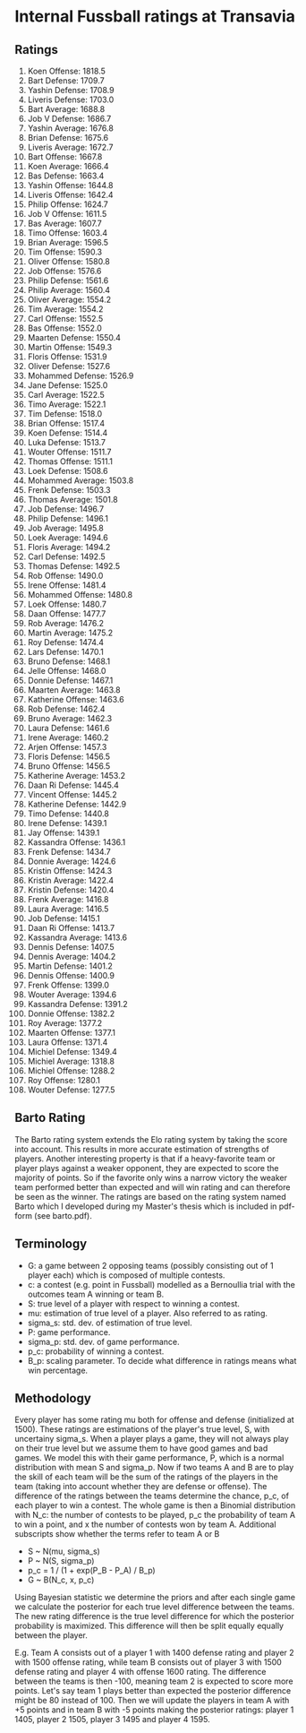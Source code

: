# Internal Fussball ratings at Transavia
## Ratings
1. Koen Offense: 1818.5 
2. Bart Defense: 1709.7 
3. Yashin Defense: 1708.9 
4. Liveris Defense: 1703.0 
5. Bart Average: 1688.8 
6. Job V Defense: 1686.7 
7. Yashin Average: 1676.8 
8. Brian Defense: 1675.6 
9. Liveris Average: 1672.7 
10. Bart Offense: 1667.8 
11. Koen Average: 1666.4 
12. Bas Defense: 1663.4 
13. Yashin Offense: 1644.8 
14. Liveris Offense: 1642.4 
15. Philip Offense: 1624.7 
16. Job V Offense: 1611.5 
17. Bas Average: 1607.7 
18. Timo Offense: 1603.4 
19. Brian Average: 1596.5 
20. Tim Offense: 1590.3 
21. Oliver Offense: 1580.8 
22. Job Offense: 1576.6 
23. Philip  Defense: 1561.6 
24. Philip Average: 1560.4 
25. Oliver Average: 1554.2 
26. Tim Average: 1554.2 
27. Carl Offense: 1552.5 
28. Bas Offense: 1552.0 
29. Maarten Defense: 1550.4 
30. Martin Offense: 1549.3 
31. Floris Offense: 1531.9 
32. Oliver Defense: 1527.6 
33. Mohammed Defense: 1526.9 
34. Jane Defense: 1525.0 
35. Carl Average: 1522.5 
36. Timo Average: 1522.1 
37. Tim Defense: 1518.0 
38. Brian Offense: 1517.4 
39. Koen Defense: 1514.4 
40. Luka Defense: 1513.7 
41. Wouter Offense: 1511.7 
42. Thomas Offense: 1511.1 
43. Loek Defense: 1508.6 
44. Mohammed Average: 1503.8 
45. Frenk  Defense: 1503.3 
46. Thomas Average: 1501.8 
47. Job  Defense: 1496.7 
48. Philip Defense: 1496.1 
49. Job Average: 1495.8 
50. Loek Average: 1494.6 
51. Floris Average: 1494.2 
52. Carl Defense: 1492.5 
53. Thomas Defense: 1492.5 
54. Rob Offense: 1490.0 
55. Irene Offense: 1481.4 
56. Mohammed Offense: 1480.8 
57. Loek Offense: 1480.7 
58. Daan Offense: 1477.7 
59. Rob Average: 1476.2 
60. Martin Average: 1475.2 
61. Roy Defense: 1474.4 
62. Lars Defense: 1470.1 
63. Bruno Defense: 1468.1 
64. Jelle Offense: 1468.0 
65. Donnie Defense: 1467.1 
66. Maarten Average: 1463.8 
67. Katherine Offense: 1463.6 
68. Rob Defense: 1462.4 
69. Bruno Average: 1462.3 
70. Laura Defense: 1461.6 
71. Irene Average: 1460.2 
72. Arjen Offense: 1457.3 
73. Floris Defense: 1456.5 
74. Bruno Offense: 1456.5 
75. Katherine Average: 1453.2 
76. Daan Ri Defense: 1445.4 
77. Vincent Offense: 1445.2 
78. Katherine Defense: 1442.9 
79. Timo Defense: 1440.8 
80. Irene Defense: 1439.1 
81. Jay Offense: 1439.1 
82. Kassandra Offense: 1436.1 
83. Frenk Defense: 1434.7 
84. Donnie Average: 1424.6 
85. Kristin Offense: 1424.3 
86. Kristin Average: 1422.4 
87. Kristin Defense: 1420.4 
88. Frenk Average: 1416.8 
89. Laura Average: 1416.5 
90. Job Defense: 1415.1 
91. Daan Ri Offense: 1413.7 
92. Kassandra Average: 1413.6 
93. Dennis Defense: 1407.5 
94. Dennis Average: 1404.2 
95. Martin Defense: 1401.2 
96. Dennis Offense: 1400.9 
97. Frenk Offense: 1399.0 
98. Wouter Average: 1394.6 
99. Kassandra Defense: 1391.2 
100. Donnie Offense: 1382.2 
101. Roy Average: 1377.2 
102. Maarten Offense: 1377.1 
103. Laura Offense: 1371.4 
104. Michiel Defense: 1349.4 
105. Michiel Average: 1318.8 
106. Michiel Offense: 1288.2 
107. Roy Offense: 1280.1 
108. Wouter Defense: 1277.5 

## Barto Rating
The Barto rating system extends the Elo rating system by taking the score into account. This results in more accurate estimation of strengths of players. Another interesting property is that if a heavy-favorite team or player plays against a weaker opponent, they are expected to score the majority of points. So if the favorite only wins a narrow victory the weaker team performed better than expected and will win rating and can therefore be seen as the winner. The ratings are based on the rating system named Barto which I developed during my Master's thesis which is included in pdf-form (see barto.pdf).
## Terminology
- G: a game between 2 opposing teams (possibly consisting out of 1 player each) which is composed of multiple contests.
- c: a contest (e.g. point in Fussball) modelled as a Bernoullia trial with the outcomes team A winning or team B.
- S: true level of a player with respect to winning a contest.
- mu: estimation of true level of a player. Also referred to as rating.
- sigma_s: std. dev. of estimation of true level.
- P: game performance.
- sigma_p: std. dev. of game performance.
- p_c: probability of winning a contest.
- B_p: scaling parameter. To decide what difference in ratings means what win percentage.
## Methodology
Every player has some rating mu both for offense and defense (initialized at 1500). These ratings are estimations of the player's true level, S, with uncertainy sigma_s. When a player plays a game, they will not always play on their true level but we assume them to have good games and bad games. We model this with their game performance, P, which is a normal distribution with mean S and sigma_p. Now if two teams A and B are to play the skill of each team will be the sum of the ratings of the players in the team (taking into account whether they are defense or offense). The difference of the ratings between the teams determine the chance, p_c, of each player to win a contest. The whole game is then a Binomial distribution with N_c: the number of contests to be played, p_c the probability of team A to win a point, and x the number of contests won by team A. Additional subscripts show whether the terms refer to team A or B
- S ~ N(mu, sigma_s)
- P ~ N(S, sigma_p)
- p_c = 1 / (1 + exp(P_B - P_A) / B_p)
- G ~ B(N_c, x, p_c)

Using Bayesian statistic we determine the priors and after each single game we calculate the posterior for each true level difference between the teams. The new rating difference is the true level difference for which the posterior probability is maximized. This difference will then be split equally equally between the player. 

E.g. Team A consists out of a player 1 with 1400 defense rating and player 2 with 1500 offense rating, while team B consists out of player 3 with 1500 defense rating and player 4 with offense 1600 rating. The difference between the teams is then -100, meaning team 2 is expected to score more points. Let's say team 1 plays better than expected the posterior difference might be 80 instead of 100. Then we will update the players in team A with +5 points and in team B with -5 points making the posterior ratings: player 1 1405, player 2 1505, player 3 1495 and player 4 1595.